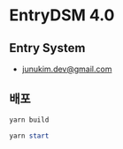 # EntryDSM 4.0

## Entry System

- junukim.dev@gmail.com

## 배포

```powershell
yarn build

yarn start
```
